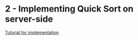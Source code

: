
# 2 - Implementing Quick Sort on server-side

[Tutorial for implementation](https://www.wasm.builders/gunjan_0307/implementing-quick-sort-on-server-side-4f33)

